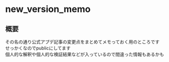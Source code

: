 # new_version_memo

## 概要
その名の通り公式アプデ記事の変更点をまとめてメモっておく用のところです</br>
せっかくなのでpublicにしてます</br>
個人的な解釈や個人的な検証結果などが入っているので間違った情報もあるかも</br>
